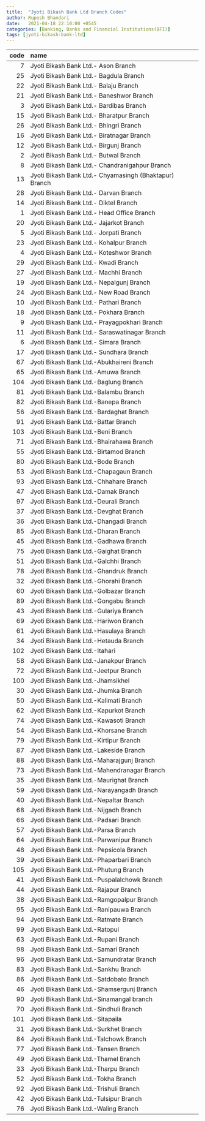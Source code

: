 ```yaml
---
title:  "Jyoti Bikash Bank Ltd Branch Codes"
author: Rupesh Bhandari
date:   2021-04-18 22:10:00 +0545
categories: [Banking, Banks and Financial Institutions(BFI)]
tags: [jyoti-bikash-bank-ltd]
---
```


|   code | name                                                   |
|-------:|:-------------------------------------------------------|
|      7 | Jyoti Bikash Bank Ltd.- Ason Branch                    |
|     25 | Jyoti Bikash Bank Ltd.- Bagdula Branch                 |
|     22 | Jyoti Bikash Bank Ltd.- Balaju Branch                  |
|     21 | Jyoti Bikash Bank Ltd.- Baneshwor Branch               |
|      3 | Jyoti Bikash Bank Ltd.- Bardibas Branch                |
|     15 | Jyoti Bikash Bank Ltd.- Bharatpur Branch               |
|     26 | Jyoti Bikash Bank Ltd.- Bhingri Branch                 |
|     16 | Jyoti Bikash Bank Ltd.- Biratnagar Branch              |
|     12 | Jyoti Bikash Bank Ltd.- Birgunj Branch                 |
|      2 | Jyoti Bikash Bank Ltd.- Butwal Branch                  |
|      8 | Jyoti Bikash Bank Ltd.- Chandranigahpur Branch         |
|     13 | Jyoti Bikash Bank Ltd.- Chyamasingh (Bhaktapur) Branch |
|     28 | Jyoti Bikash Bank Ltd.- Darvan Branch                  |
|     14 | Jyoti Bikash Bank Ltd.- Diktel Branch                  |
|      1 | Jyoti Bikash Bank Ltd.- Head Office Branch             |
|     20 | Jyoti Bikash Bank Ltd.- Jajarkot Branch                |
|      5 | Jyoti Bikash Bank Ltd.- Jorpati Branch                 |
|     23 | Jyoti Bikash Bank Ltd.- Kohalpur Branch                |
|      4 | Jyoti Bikash Bank Ltd.- Koteshwor Branch               |
|     29 | Jyoti Bikash Bank Ltd.- Kwadi Branch                   |
|     27 | Jyoti Bikash Bank Ltd.- Machhi Branch                  |
|     19 | Jyoti Bikash Bank Ltd.- Nepalgunj Branch               |
|     24 | Jyoti Bikash Bank Ltd.- New Road Branch                |
|     10 | Jyoti Bikash Bank Ltd.- Pathari Branch                 |
|     18 | Jyoti Bikash Bank Ltd.- Pokhara Branch                 |
|      9 | Jyoti Bikash Bank Ltd.- Prayagpokhari Branch           |
|     11 | Jyoti Bikash Bank Ltd.- Saraswatinagar Branch          |
|      6 | Jyoti Bikash Bank Ltd.- Simara Branch                  |
|     17 | Jyoti Bikash Bank Ltd.- Sundhara Branch                |
|     67 | Jyoti Bikash Bank Ltd.-Abukhaireni Branch              |
|     65 | Jyoti Bikash Bank Ltd.-Amuwa Branch                    |
|    104 | Jyoti Bikash Bank Ltd.-Baglung Branch                  |
|     81 | Jyoti Bikash Bank Ltd.-Balambu Branch                  |
|     82 | Jyoti Bikash Bank Ltd.-Banepa Branch                   |
|     56 | Jyoti Bikash Bank Ltd.-Bardaghat Branch                |
|     91 | Jyoti Bikash Bank Ltd.-Battar Branch                   |
|    103 | Jyoti Bikash Bank Ltd.-Beni Branch                     |
|     71 | Jyoti Bikash Bank Ltd.-Bhairahawa Branch               |
|     55 | Jyoti Bikash Bank Ltd.-Birtamod Branch                 |
|     80 | Jyoti Bikash Bank Ltd.-Bode Branch                     |
|     53 | Jyoti Bikash Bank Ltd.-Chapagaun Branch                |
|     93 | Jyoti Bikash Bank Ltd.-Chhahare Branch                 |
|     47 | Jyoti Bikash Bank Ltd.-Damak Branch                    |
|     97 | Jyoti Bikash Bank Ltd.-Deurali Branch                  |
|     37 | Jyoti Bikash Bank Ltd.-Devghat Branch                  |
|     36 | Jyoti Bikash Bank Ltd.-Dhangadi Branch                 |
|     85 | Jyoti Bikash Bank Ltd.-Dharan Branch                   |
|     45 | Jyoti Bikash Bank Ltd.-Gadhawa Branch                  |
|     75 | Jyoti Bikash Bank Ltd.-Gaighat Branch                  |
|     51 | Jyoti Bikash Bank Ltd.-Galchhi Branch                  |
|     78 | Jyoti Bikash Bank Ltd.-Ghandruk Branch                 |
|     32 | Jyoti Bikash Bank Ltd.-Ghorahi Branch                  |
|     60 | Jyoti Bikash Bank Ltd.-Golbazar Branch                 |
|     89 | Jyoti Bikash Bank Ltd.-Gongabu Branch                  |
|     43 | Jyoti Bikash Bank Ltd.-Gulariya Branch                 |
|     69 | Jyoti Bikash Bank Ltd.-Hariwon Branch                  |
|     61 | Jyoti Bikash Bank Ltd.-Hasulaya Branch                 |
|     34 | Jyoti Bikash Bank Ltd.-Hetauda Branch                  |
|    102 | Jyoti Bikash Bank Ltd.-Itahari                         |
|     58 | Jyoti Bikash Bank Ltd.-Janakpur Branch                 |
|     72 | Jyoti Bikash Bank Ltd.-Jeetpur Branch                  |
|    100 | Jyoti Bikash Bank Ltd.-Jhamsikhel                      |
|     30 | Jyoti Bikash Bank Ltd.-Jhumka Branch                   |
|     50 | Jyoti Bikash Bank Ltd.-Kalimati Branch                 |
|     62 | Jyoti Bikash Bank Ltd.-Kapurkot Branch                 |
|     74 | Jyoti Bikash Bank Ltd.-Kawasoti Branch                 |
|     54 | Jyoti Bikash Bank Ltd.-Khorsane Branch                 |
|     79 | Jyoti Bikash Bank Ltd.-Kirtipur Branch                 |
|     87 | Jyoti Bikash Bank Ltd.-Lakeside Branch                 |
|     88 | Jyoti Bikash Bank Ltd.-Maharajgunj Branch              |
|     73 | Jyoti Bikash Bank Ltd.-Mahendranagar Branch            |
|     35 | Jyoti Bikash Bank Ltd.-Maurighat Branch                |
|     59 | Jyoti Bikash Bank Ltd.-Narayangadh Branch              |
|     40 | Jyoti Bikash Bank Ltd.-Nepaltar Branch                 |
|     68 | Jyoti Bikash Bank Ltd.-Nijgadh Branch                  |
|     66 | Jyoti Bikash Bank Ltd.-Padsari Branch                  |
|     57 | Jyoti Bikash Bank Ltd.-Parsa Branch                    |
|     64 | Jyoti Bikash Bank Ltd.-Parwanipur Branch               |
|     48 | Jyoti Bikash Bank Ltd.-Pepsicola Branch                |
|     39 | Jyoti Bikash Bank Ltd.-Phaparbari Branch               |
|    105 | Jyoti Bikash Bank Ltd.-Phutung Branch                  |
|     41 | Jyoti Bikash Bank Ltd.-Puspalalchowk Branch            |
|     44 | Jyoti Bikash Bank Ltd.-Rajapur Branch                  |
|     38 | Jyoti Bikash Bank Ltd.-Ramgopalpur Branch              |
|     95 | Jyoti Bikash Bank Ltd.-Ranipauwa Branch                |
|     94 | Jyoti Bikash Bank Ltd.-Ratmate Branch                  |
|     99 | Jyoti Bikash Bank Ltd.-Ratopul                         |
|     63 | Jyoti Bikash Bank Ltd.-Rupani Branch                   |
|     98 | Jyoti Bikash Bank Ltd.-Samari Branch                   |
|     96 | Jyoti Bikash Bank Ltd.-Samundratar Branch              |
|     83 | Jyoti Bikash Bank Ltd.-Sankhu Branch                   |
|     86 | Jyoti Bikash Bank Ltd.-Satdobato Branch                |
|     46 | Jyoti Bikash Bank Ltd.-Shamsergunj Branch              |
|     90 | Jyoti Bikash Bank Ltd.-Sinamangal branch               |
|     70 | Jyoti Bikash Bank Ltd.-Sindhuli Branch                 |
|    101 | Jyoti Bikash Bank Ltd.-Sitapaila                       |
|     31 | Jyoti Bikash Bank Ltd.-Surkhet Branch                  |
|     84 | Jyoti Bikash Bank Ltd.-Talchowk Branch                 |
|     77 | Jyoti Bikash Bank Ltd.-Tansen Branch                   |
|     49 | Jyoti Bikash Bank Ltd.-Thamel Branch                   |
|     33 | Jyoti Bikash Bank Ltd.-Tharpu Branch                   |
|     52 | Jyoti Bikash Bank Ltd.-Tokha Branch                    |
|     92 | Jyoti Bikash Bank Ltd.-Trishuli Branch                 |
|     42 | Jyoti Bikash Bank Ltd.-Tulsipur Branch                 |
|     76 | Jyoti Bikash Bank Ltd.-Waling Branch                   |